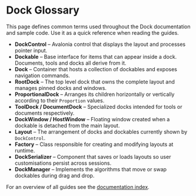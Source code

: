 # Dock Glossary

This page defines common terms used throughout the Dock documentation and sample code. Use it as a quick reference when reading the guides.

- **DockControl** – Avalonia control that displays the layout and processes pointer input.
- **Dockable** – Base interface for items that can appear inside a dock. Documents, tools and docks all derive from it.
- **Dock** – Container that hosts a collection of dockables and exposes navigation commands.
- **RootDock** – The top level dock that owns the complete layout and manages pinned docks and windows.
- **ProportionalDock** – Arranges its children horizontally or vertically according to their `Proportion` values.
- **ToolDock / DocumentDock** – Specialized docks intended for tools or documents respectively.
- **DockWindow / HostWindow** – Floating window created when a dockable is detached from the main layout.
- **Layout** – The arrangement of docks and dockables currently shown by `DockControl`.
- **Factory** – Class responsible for creating and modifying layouts at runtime.
- **DockSerializer** – Component that saves or loads layouts so user customisations persist across sessions.
- **DockManager** – Implements the algorithms that move or swap dockables during drag and drop.

For an overview of all guides see the [documentation index](README.md).
